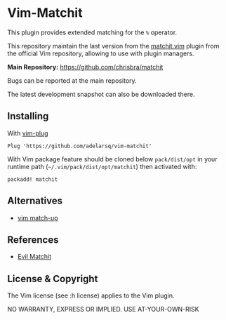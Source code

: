 # Vim-Matchit

This plugin provides extended matching for the `%` operator.

This repository maintain the last version from the [matchit.vim](https://github.com/vim/vim/tree/master/runtime/pack/dist/opt/matchit) plugin from the official Vim repository, allowing to use with plugin managers.

**Main Repository:** https://github.com/chrisbra/matchit

Bugs can be reported at the main repository.

The latest development snapshot can also be downloaded there.

## Installing

With [vim-plug](https://github.com/junegunn/vim-plug)

```vim
Plug 'https://github.com/adelarsq/vim-matchit'
```

With Vim package feature should be cloned below `pack/dist/opt` in your runtime path (`~/.vim/pack/dist/opt/matchit`) then activated with:

```vim
packadd! matchit
```

## Alternatives

- [vim match-up](https://github.com/andymass/vim-matchup)

## References

- [Evil Matchit](https://github.com/redguardtoo/evil-matchit)

## License & Copyright

The Vim license (see :h license) applies to the Vim plugin.

NO WARRANTY, EXPRESS OR IMPLIED. USE AT-YOUR-OWN-RISK
